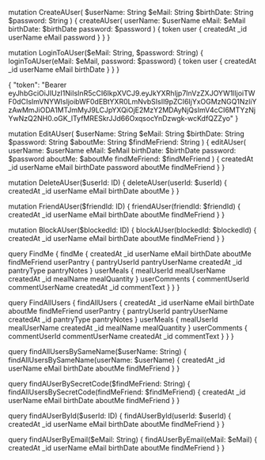 <!-- *** Mutations *** -->
<!-- Create a user -->
mutation CreateAUser(
  $userName: String
  $eMail: String
  $birthDate: String
  $password: String
) {
  createAUser(
    userName: $userName
    eMail: $eMail
    birthDate: $birthDate
    password: $password
  ) {
    token
    user {
      createdAt
      _id
      userName
      eMail
      password
    }
  }
}


<!-- Login to user -->
mutation LoginToAUser($eMail: String, $password: String) {
  loginToAUser(eMail: $eMail, password: $password) {
    token
    user {
      createdAt
      _id
      userName
      eMail
      birthDate
    }
  }
}

<!-- HTTP Headers token to perform action against logged in user data -->
{
  "token": "Bearer eyJhbGciOiJIUzI1NiIsInR5cCI6IkpXVCJ9.eyJkYXRhIjp7InVzZXJOYW1lIjoiTWF0dCIsImVNYWlsIjoibWF0dEBtYXR0LmNvbSIsIl9pZCI6IjYxOGMzNGQ1NzliYzAwMmJiODA1MTJmMyJ9LCJpYXQiOjE2MzY2MDAyNjQsImV4cCI6MTYzNjYwNzQ2NH0.oGK_lTyfMRESkrJJd66OxqsocYnDzwgk-wcKdfQZZyo"
}

<!-- Update logged in user -->
mutation EditAUser(
  $userName: String
  $eMail: String
  $birthDate: String
  $password: String
  $aboutMe: String
  $findMeFriend: String
) {
  editAUser(
    userName: $userName
    eMail: $eMail
    birthDate: $birthDate
    password: $password
    aboutMe: $aboutMe
    findMeFriend: $findMeFriend
  ) {
    createdAt
    _id
    userName
    eMail
    birthDate
    password
    aboutMe
    findMeFriend
  }
}

<!-- Delete user, you don't have to be loggen in via user token to delete user -->
mutation DeleteAUser($userId: ID) {
  deleteAUser(userId: $userId) {
    createdAt
    _id
    userName
    eMail
    birthDate
    aboutMe
  }
}

<!-- Add a user to your friend list -->
mutation FriendAUser($friendId: ID) {
  friendAUser(friendId: $friendId) {
    createdAt
    _id
    userName
    eMail
    birthDate
    aboutMe
    findMeFriend
  }
}

<!-- Block a user -->
mutation BlockAUser($blockedId: ID) {
  blockAUser(blockedId: $blockedId) {
    createdAt
    _id
    userName
    eMail
    birthDate
    aboutMe
    findMeFriend
  }
}


<!-- *** Queries *** -->
<!-- Query me -->
query FindMe {
  findMe {
    createdAt
    _id
    userName
    eMail
    birthDate
    aboutMe
    findMeFriend
    userPantry {
      pantryUserId
      pantryUserName
      createdAt
      _id
      pantryType
      pantryNotes
    }
    userMeals {
      mealUserId
      mealUserName
      createdAt
      _id
      mealName
      mealQuantity
    }
    userComments {
      commentUserId
      commentUserName
      createdAt
      _id
      commentText
    }
  }
}

<!-- Query all users -->
query FindAllUsers {
  findAllUsers {
    createdAt
    _id
    userName
    eMail
    birthDate
    aboutMe
    findMeFriend
    userPantry {
      pantryUserId
      pantryUserName
      createdAt
      _id
      pantryType
      pantryNotes
    }
    userMeals {
      mealUserId
      mealUserName
      createdAt
      _id
      mealName
      mealQuantity
    }
    userComments {
      commentUserId
      commentUserName
      createdAt
      _id
      commentText
    }
  }
}

<!-- Query all users same by name -->
query findAllUsersBySameName($userName: String) {
  findAllUsersBySameName(userName: $userName) {
    createdAt
    _id
    userName
    eMail
    birthDate
    aboutMe
    findMeFriend
  }
}

<!-- Query user by secret code -->
query findAUserBySecretCode($findMeFriend: String) {
  findAllUsersBySecretCode(findMeFriend: $findMeFriend) {
    createdAt
    _id
    userName
    eMail
    birthDate
    aboutMe
    findMeFriend
  }
}

<!-- Query user by _id -->
query findAUserById($userId: ID) {
  findAUserById(userId: $userId) {
    createdAt
    _id
    userName
    eMail
    birthDate
    aboutMe
    findMeFriend
  }
}

<!-- Query user by email address -->
query findAUserByEmail($eMail: String) {
  findAUserByEmail(eMail: $eMail) {
    createdAt
    _id
    userName
    eMail
    birthDate
    aboutMe
    findMeFriend
  }
}
